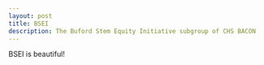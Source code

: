 ```yaml
---
layout: post
title: BSEI
description: The Buford Stem Equity Initiative subgroup of CHS BACON
---
```


BSEI is beautiful!
